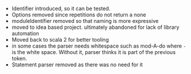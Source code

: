 - Identifier introduced, so it can be tested.
- Options removed since repetitions do not return a none
- moduleIdentifier removed so that naming is more expressive
- moved to idea based project. ultimately abandoned for lack of library
  automation
- Moved back to scala 2 for better tooling
- in some cases the parser needs whitespace such as mod-A-do where `-` is the
  white space. Without it, parser thinks it is part of the previous token.
- Statement parser removed as there was no need for it 
